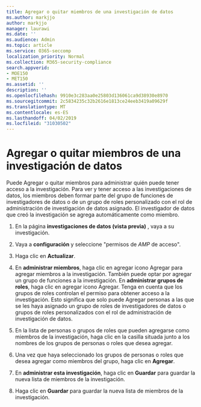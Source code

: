```yaml
---
title: Agregar o quitar miembros de una investigación de datos
ms.author: markjjo
author: markjjo
manager: laurawi
ms.date: ''
ms.audience: Admin
ms.topic: article
ms.service: O365-seccomp
localization_priority: Normal
ms.collection: M365-security-compliance
search.appverid:
- MOE150
- MET150
ms.assetid: ''
description: ''
ms.openlocfilehash: 9910e3c283aa0e25803d136061ca9d38930e8970
ms.sourcegitcommit: 2c5834235c32b2616e1813ce24eeb3419a09629f
ms.translationtype: MT
ms.contentlocale: es-ES
ms.lasthandoff: 04/02/2019
ms.locfileid: "31030502"
---
```

# <a name="add-or-remove-members-from-a-data-investigation"></a>Agregar o quitar miembros de una investigación de datos

Puede Agregar o quitar miembros para administrar quién puede tener acceso a la investigación. Para ver y tener acceso a las investigaciones de datos, los miembros deben formar parte del grupo de funciones de investigadores de datos o de un grupo de roles personalizado con el rol de administración de investigación de datos asignado. El investigador de datos que creó la investigación se agrega automáticamente como miembro.

1. En la página **investigaciones de datos (vista previa)** , vaya a su investigación.

2. Vaya a **configuración** y seleccione "permisos de _AMP_ de acceso".
 
3. Haga clic en **Actualizar**.
 
4. En **administrar miembros**, haga clic en agregar icono Agregar para agregar miembros a la investigación. También puede optar por agregar un grupo de funciones a la investigación. En **administrar grupos de roles**, haga clic en agregar icono Agregar. 
     Tenga en cuenta que los grupos de roles controlan el permiso para obtener acceso a la investigación. Esto significa que solo puede Agregar personas a las que se les haya asignado un grupo de roles de investigadores de datos o grupos de roles personalizados con el rol de administración de investigación de datos.
 
5. En la lista de personas o grupos de roles que pueden agregarse como miembros de la investigación, haga clic en la casilla situada junto a los nombres de los grupos de personas o roles que desea agregar.

6. Una vez que haya seleccionado los grupos de personas o roles que desea agregar como miembros del grupo, haga clic en **Agregar**.

7. En **administrar esta investigación**, haga clic en **Guardar** para guardar la nueva lista de miembros de la investigación.

8. Haga clic en **Guardar** para guardar la nueva lista de miembros de la investigación.
